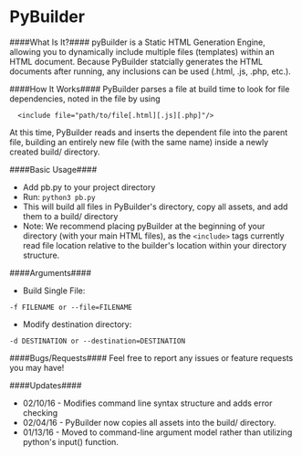 # PyBuilder
####What Is It?####
pyBuilder is a Static HTML Generation Engine, allowing you to dynamically include multiple files (templates) within an HTML document. Because PyBuilder statcially generates the HTML documents after running, any inclusions can be used (.html, .js, .php, etc.).

####How It Works####
PyBuilder parses a file at build time to look for file dependencies, noted in the file by using
```
  <include file="path/to/file[.html][.js][.php]"/>
```
At this time, PyBuilder reads and inserts the dependent file into the parent file, building an entirely new file (with the same name) inside a newly created build/ directory.

####Basic Usage####
- Add pb.py to your project directory
- Run: ```python3 pb.py```
- This will build all files in PyBuilder's directory, copy all assets, and add them to a build/ directory
- Note: We recommend placing pyBuilder at the beginning of your directory (with your main HTML files), as the ```<include>``` tags currently read file location relative to the builder's location within your directory structure.

####Arguments####
- Build Single File: 
```
-f FILENAME or --file=FILENAME
```
- Modify destination directory:
```
-d DESTINATION or --destination=DESTINATION
```

####Bugs/Requests####
Feel free to report any issues or feature requests you may have!

####Updates####
- 02/10/16 - Modifies command line syntax structure and adds error checking
- 02/04/16 - PyBuilder now copies all assets into the build/ directory.
- 01/13/16 - Moved to command-line argument model rather than utilizing python's input() function.

